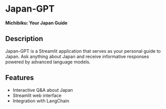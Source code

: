 # Japan-GPT

**Michibiku: Your Japan Guide**

## Description

Japan-GPT is a Streamlit application that serves as your personal guide to Japan. Ask anything about Japan and receive informative responses powered by advanced language models.

## Features

- Interactive Q&A about Japan
- Streamlit web interface
- Integration with LangChain

